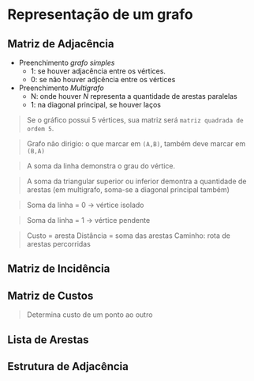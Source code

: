 # Representação de um grafo

## Matriz de Adjacência

- Preenchimento *grafo simples*
  - 1: se houver adjacência entre os vértices.
  - 0: se não houver adjcência entre os vértices
- Preenchimento *Multigrafo*
  - N: onde houver *N* representa a quantidade de arestas paralelas
  - 1: na diagonal principal, se houver laços

> Se o gráfico possui 5 vértices, sua matriz será `matriz quadrada de ordem 5`.

> Grafo não dirigio: o que marcar em  `(A,B)`, também deve marcar em `(B,A)`

> A soma da linha demonstra o grau do vértice.

> A soma da triangular superior ou inferior demontra a quantidade de arestas (em multigrafo, soma-se a diagonal principal também)

> Soma da linha = 0 -> vértice isolado

> Soma da linha = 1 -> vértice pendente

> Custo = aresta
> Distância = soma das arestas
> Caminho: rota de arestas percorridas

## Matriz de Incidência

## Matriz de Custos

> Determina custo de um ponto ao outro 

## Lista de Arestas

## Estrutura de Adjacência